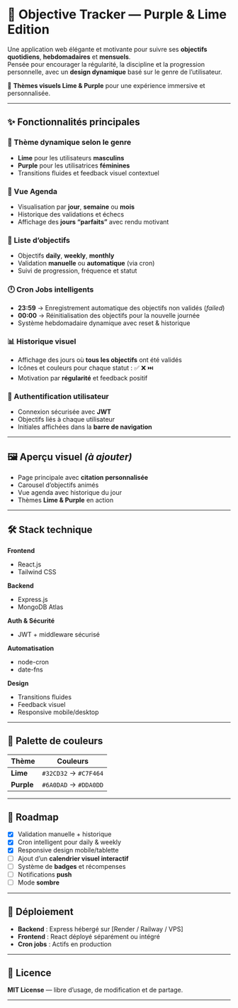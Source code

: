# 🚀 Objective Tracker — Purple & Lime Edition

Une application web élégante et motivante pour suivre ses **objectifs quotidiens**, **hebdomadaires** et **mensuels**.  
Pensée pour encourager la régularité, la discipline et la progression personnelle, avec un **design dynamique** basé sur le genre de l’utilisateur.

🎨 **Thèmes visuels Lime & Purple** pour une expérience immersive et personnalisée.

---

## ✨ Fonctionnalités principales

### 🎨 Thème dynamique selon le genre
- **Lime** pour les utilisateurs **masculins**
- **Purple** pour les utilisatrices **féminines**
- Transitions fluides et feedback visuel contextuel

### 📅 Vue Agenda
- Visualisation par **jour**, **semaine** ou **mois**
- Historique des validations et échecs
- Affichage des **jours “parfaits”** avec rendu motivant

### 🎯 Liste d’objectifs
- Objectifs **daily**, **weekly**, **monthly**
- Validation **manuelle** ou **automatique** (via cron)
- Suivi de progression, fréquence et statut

### 🕛 Cron Jobs intelligents
- **23:59** → Enregistrement automatique des objectifs non validés (*failed*)
- **00:00** → Réinitialisation des objectifs pour la nouvelle journée
- Système hebdomadaire dynamique avec reset & historique

### 📊 Historique visuel
- Affichage des jours où **tous les objectifs** ont été validés
- Icônes et couleurs pour chaque statut : ✅ ❌ ⏭️
- Motivation par **régularité** et feedback positif

### 🔐 Authentification utilisateur
- Connexion sécurisée avec **JWT**
- Objectifs liés à chaque utilisateur
- Initiales affichées dans la **barre de navigation**

---

## 🖼️ Aperçu visuel *(à ajouter)*
- Page principale avec **citation personnalisée**
- Carousel d’objectifs animés
- Vue agenda avec historique du jour
- Thèmes **Lime & Purple** en action

---

## 🛠️ Stack technique

**Frontend**  
- React.js  
- Tailwind CSS  

**Backend**  
- Express.js  
- MongoDB Atlas  

**Auth & Sécurité**  
- JWT + middleware sécurisé  

**Automatisation**  
- node-cron  
- date-fns  

**Design**  
- Transitions fluides  
- Feedback visuel  
- Responsive mobile/desktop  

---

## 🎨 Palette de couleurs

| Thème  | Couleurs |
|--------|----------|
| **Lime**   | `#32CD32` → `#C7F464` |
| **Purple** | `#6A0DAD` → `#DDA0DD` |

---

## 📌 Roadmap

- [x] Validation manuelle + historique  
- [x] Cron intelligent pour daily & weekly  
- [x] Responsive design mobile/tablette  
- [ ] Ajout d’un **calendrier visuel interactif**  
- [ ] Système de **badges** et récompenses  
- [ ] Notifications **push**  
- [ ] Mode **sombre**  

---

## 🚀 Déploiement

- **Backend** : Express hébergé sur [Render / Railway / VPS]  
- **Frontend** : React déployé séparément ou intégré  
- **Cron jobs** : Actifs en production  

---

## 📄 Licence

**MIT License** — libre d’usage, de modification et de partage.

---
